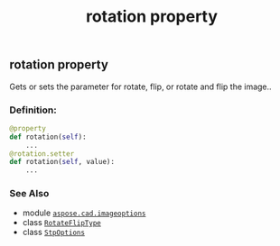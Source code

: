 ﻿---
title: rotation property
second_title: Aspose.CAD for Python via .NET API References
description: 
type: docs
weight: 70
url: /aspose.cad.imageoptions/stpoptions/rotation/
is_root: false
---

## rotation property


Gets or sets the parameter for rotate, flip, or rotate and flip the image..
### Definition:
```python
@property
def rotation(self):
    ...
@rotation.setter
def rotation(self, value):
    ...
```

### See Also
* module [`aspose.cad.imageoptions`](../../)
* class [`RotateFlipType`](/cad/python-net/aspose.cad/rotatefliptype)
* class [`StpOptions`](/cad/python-net/aspose.cad.imageoptions/stpoptions)
